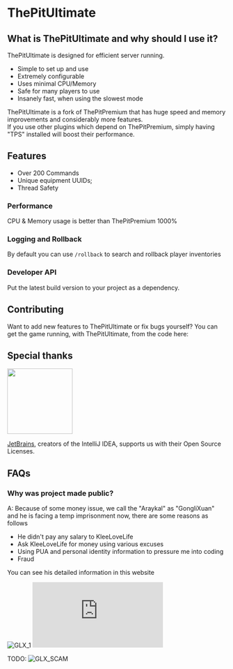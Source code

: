 # ThePitUltimate
## What is ThePitUltimate and why should I use it?

ThePitUltimate is designed for efficient server running.
* Simple to set up and use
* Extremely configurable
* Uses minimal CPU/Memory
* Safe for many players to use
* Insanely fast, when using the slowest mode
 
ThePitUltimate is a fork of ThePitPremium that has huge speed and memory improvements and considerably more features.  
If you use other plugins which depend on ThePitPremium, simply having "TPS" installed will boost their performance.

## Features

* Over 200 Commands
* Unique equipment UUIDs;
* Thread Safety

### Performance

CPU & Memory usage is better than ThePitPremium 1000%

### Logging and Rollback

By default you can use `/rollback` to search and rollback player inventories

### Developer API

Put the latest build version to your project as a dependency.

## Contributing

Want to add new features to ThePitUltimate or fix bugs yourself? You can get the game running, with ThePitUltimate, from the code here:

## Special thanks

<a href="https://jb.gg/OpenSourceSupport"><img src="https://resources.jetbrains.com/storage/products/company/brand/logos/jb_beam.svg" width="150">
</a>

[JetBrains](https://jb.gg/OpenSourceSupport), creators of the IntelliJ IDEA, supports us with their Open Source Licenses.

## FAQs
### Why was project made public?
A: Because of some money issue, we call the "Araykal" as "GongliXuan" and he is facing a temp imprisonment now, there are some reasons as follows
 * He didn't pay any salary to KleeLoveLife
 * Ask KleeLoveLife for money using various excuses
 * Using PUA and personal identity information to pressure me into coding
 * Fraud

You can see his detailed information in this website

![GLX_1](http://shabi.wiki/wiki/AckerRun)
![GLX_2](https://nmsl.website/index.php?title=%E9%BE%9A%E6%9D%8E%E8%BD%A9&diff=prev&oldid=2011)

TODO:
![GLX_SCAM](https://github.com/Patcher0/ThePitUltimate/glx.png)
